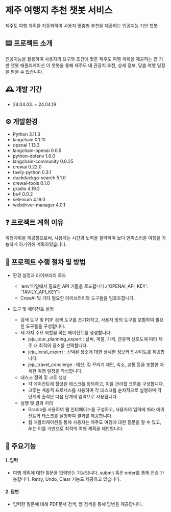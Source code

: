 # 제주 여행지 추천 챗봇 서비스
제주도 여행 계획을 자동화하여 사용자 맞춤형 추천을 제공하는 인공지능 기반 챗봇

## ⌨️ 프로젝트 소개
인공지능을 활용하여 사용자의 요구와 조건에 맞춘 제주도 여행 계획을 제공하는 웹 기반 챗봇 애플리케이션
이 챗봇을 통해 제주도 내 관광지 추천, 상세 정보, 맞춤 여행 일정을 받을 수 있습니다.

## 🕰️ 개발 기간 
- 24.04.03. ~ 24.04.19 

## ⚙️ 개발환경
- Python 3.11.3
- langchain                0.1.10 
- openai                   1.13.3
- langchain-openai         0.0.5
- python-dotenv            1.0.0
- langchain-community      0.0.25
- crewai                   0.22.0
- tavily-python            0.3.1
- duckduckgo-search        5.1.0
- crewai-tools             0.1.0
- gradio                   4.19.2
- bs4                      0.0.2
- selenium                 4.19.0
- webdriver-manager        4.0.1

## ❓ 프로젝트 계획 이유

여행계획을 제공함으로써, 사용자는 시간과 노력을 절약하며 보다 만족스러운 여행을 가능하게 하기위해 계획하였습니다.

## 🔎 프로젝트 수행 절차 및 방법

+ 환경 설정과 라이브러리 로드   
  + 'env'파일에서 필요한 API 키들을 로드합니다.('OPENAI_API_KEY'. 'TAVILY_API_KEY')
  + CrewAI 및 기타 필요한 라이브러리와 도구들을 임포트합니다.
    
+ 도구 및 에이전트 설정
  + 검색 도구 및 PDF 검색 도구를 초기화하고, 사용자 정의 도구를 포함하여 필요한 도구들을 구성합니다.
  + 세 가지 주요 역할을 하는 에이전트를 생성합니다
    + jeju_tour_planning_expert : 날씨, 계절, 가격, 관광객 선호도에 따라 제주 내 최적의 장소를 선택합니다.
    + jeju_local_expert : 선택된 장소에 대한 상세한 정보와 인사이트를 제공합니다.
    + jeju_travel_concierge : 예산, 짐 꾸리기 제안, 숙소, 교통 등을 포함한 자세한 여행 일정을 작성합니다.
   + 태스크 정의 및 크루 생성
      + 각 에이전트에 할당된 태스크를 정의하고, 이를 관리할 크루를 구성합니다.
      + 크루는 계층적 프로세스를 사용하여 각 태스크를 순차적으로 실행하며 각 단계의 출력은 다음 단계의 입력으로 사용됩니다.
   + 실행 및 결과 처리
      + Gradio를 사용하여 웹 인터페이스를 구성하고, 사용자의 입력에 따라 에이전트와 태스크를 실행하여 결과를 제공합니다.
      + 웹 애플리케이션을 통해 사용자는 제주도 여행에 대한 질문을 할 수 있고, AI는 이를 기반으로 최적의 여행 계획을 제안합니다.
 
## 📌 주요기능

#### 1. 입력
- 여행 계획에 대한 질문을 입력받는 기능입니다. submit 혹은 enter를 통해 전송 가능합니다. Retry, Undo, Clear 기능도 제공하고 있습니다.
#### 2. 답변
- 입력한 질문에 대해 PDF문서 검색, 웹 검색을 통해 답변을 제공합니다.


